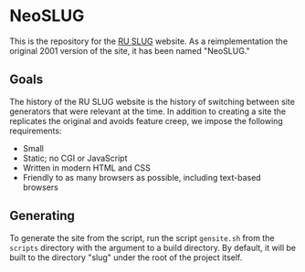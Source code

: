 # NeoSLUG
This is the repository for the [RU SLUG](https://slug.sinepost.us)
website. As a reimplementation the original 2001 version of the site,
it has been named "NeoSLUG."

## Goals
The history of the RU SLUG website is the history of switching between
site generators that were relevant at the time. In addition to
creating a site the replicates the original and avoids feature creep,
we impose the following requirements:
- Small
- Static; no CGI or JavaScript
- Written in modern HTML and CSS
- Friendly to as many browsers as possible, including text-based browsers

## Generating
To generate the site from the script, run the script `gensite.sh` from
the `scripts` directory with the argument to a build directory. By
default, it will be built to the directory "slug" under the root of
the project itself.



